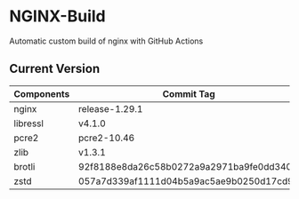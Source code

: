 # NGINX-Build
Automatic custom build of nginx with GitHub Actions

## Current Version
| Components | Commit Tag |
|--|--|
| nginx | release-1.29.1 |
| libressl | v4.1.0 |
| pcre2 | pcre2-10.46 |
| zlib | v1.3.1 |
| brotli | 92f8188e8da26c58b0272a9a2971ba9fe0dd3406 |
| zstd | 057a7d339af1111d04b5a9ac5ae9b0250d17cd94 |
